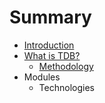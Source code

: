 # Summary

* [Introduction](README.md)
* [What is TDB?](chapter1.md)
   * [Methodology](methodology.md)
* Modules
   * Technologies

